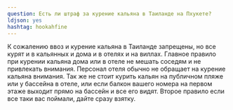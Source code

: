 ```yaml
---
question: Есть ли штраф за курение кальяна в Таиланде на Пхукете?
ldjson: yes 
hashtag: hookahfine
---
```


К сожалению ввоз и курение кальяна в Таиланде запрещены, но все курят и в кальянных и дома и в отелях и на виллах. Главное правило при курении кальяна дома или в отеле не мешать соседям и не привлекать внимания. Персонал отеля обычно не обращает на курение кальяна внимания. Так же не стоит курить кальян на публичном пляже или у бассейна в отеле, или если балкон вашего номера на первом этаже выходит прямо на бассейн и все его видят. Второе правило если все таки вас поймали, дайте сразу взятку.
